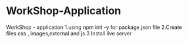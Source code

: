 # WorkShop-Application

WorkShop - application
1.using npm init -y for package.json file
2.Create files css , images,external and js
3.Install live server
